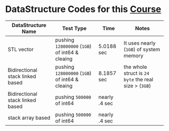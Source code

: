 # DataStructure Codes for this [Course](https://www.youtube.com/playlist?list=PLoK2Lr1miEm-5zCzKE8siQezj9rvQlnca)

| DataStructure Name               | Test Type                                      | Time          | Notes                                                 |
|----------------------------------|------------------------------------------------|---------------|-------------------------------------------------------|
| STL vector                       | pushing `128000000` (`1GB`) of int64 & cleaing | 5.0188 sec    | It uses nearly (`1GB`) of system memory               |
| Bidirectional stack linked based | pushing `128000000` (`1GB`) of int64 & cleaing | 8.1857 sec    | the whole struct is `24 byte` the real size > (`3GB`) |
| Bidirectional stack linked based | pushing `500000` of int64                      | nearly .4 sec |                                                       |
| stack array based                | pushing `500000` of int64                      | nearly .4 sec |                                                       |
